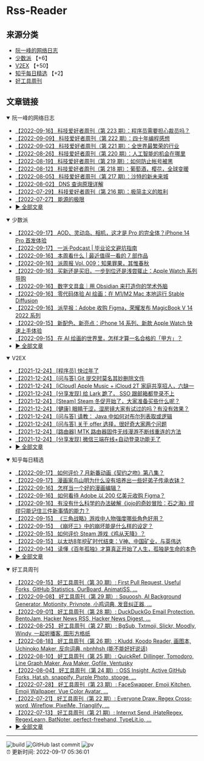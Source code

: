 # Rss-Reader

## 来源分类

* [阮一峰的网络日志](#阮一峰的网络日志)
* [少数派](#少数派) 【+6】
* [V2EX](#V2EX) 【+50】
* [知乎每日精选](#知乎每日精选) 【+2】
* [好工具周刊](#好工具周刊)

## 文章链接

<details open>
    <summary id="阮一峰的网络日志">
     阮一峰的网络日志
    </summary>


* [【2022-09-16】 科技爱好者周刊（第 223 期）：程序员需要担心裁员吗？](http://www.ruanyifeng.com/blog/2022/09/weekly-issue-223.html)
* [【2022-09-09】 科技爱好者周刊（第 222 期）：四十年编程感想](http://www.ruanyifeng.com/blog/2022/09/weekly-issue-222.html)
* [【2022-09-02】 科技爱好者周刊（第 221 期）：全世界最繁荣的行业](http://www.ruanyifeng.com/blog/2022/09/weekly-issue-221.html)
* [【2022-08-26】 科技爱好者周刊（第 220 期）：人工智能的机会在哪里](http://www.ruanyifeng.com/blog/2022/08/weekly-issue-220.html)
* [【2022-08-19】 科技爱好者周刊（第 219 期）：如何防止帐号被黑](http://www.ruanyifeng.com/blog/2022/08/weekly-issue-219.html)
* [【2022-08-12】 科技爱好者周刊（第 218 期）：葡萄酒，樱花，全球变暖](http://www.ruanyifeng.com/blog/2022/08/weekly-issue-218.html)
* [【2022-08-05】 科技爱好者周刊（第 217 期）：沙特的新未来城](http://www.ruanyifeng.com/blog/2022/08/weekly-issue-217.html)
* [【2022-08-02】 DNS 查询原理详解](http://www.ruanyifeng.com/blog/2022/08/dns-query.html)
* [【2022-07-29】 科技爱好者周刊（第 216 期）：极简主义的胜利](http://www.ruanyifeng.com/blog/2022/07/weekly-issue-216.html)
* [【2022-07-27】 能源的极限](http://www.ruanyifeng.com/blog/2022/07/energy-consumption.html)
* [:arrow_forward: 全部文章](data/阮一峰的网络日志.md)
</details>

<details open>
    <summary id="少数派">
     少数派
    </summary>


* [【2022-09-17】 AOD、灵动岛、相机，这才是 Pro 的完全体？iPhone 14 Pro 首发体验](https://sspai.com/post/75762)
* [【2022-09-17】 一派·Podcast | 毕业论文避坑指南](https://sspai.com/post/75448)
* [【2022-09-16】 本周看什么 | 最近值得一看的 7 部作品](https://sspai.com/post/75760)
* [【2022-09-16】 派周报 Vol. 009：知果罪果，其惟春秋](https://sspai.com/prime/story/pi-weekly-009)
* [【2022-09-16】 买新还是买旧，一步到位还是浅尝辄止：Apple Watch 系列导购](https://sspai.com/post/75707)
* [【2022-09-16】 数字文具盒｜用 Obsidian 来打造你的学术外脑](https://sspai.com/post/75690)
* [【2022-09-16】 零代码体验 AI 绘画：在 M1/M2 Mac 本地运行 Stable Diffusion](https://sspai.com/post/75682)
* [【2022-09-16】 派早报：Adobe 收购 Figma，荣耀发布 MagicBook V 14 2022 系列](https://sspai.com/post/75739)
* [【2022-09-15】 新配色、新亮点：iPhone 14 系列、新款 Apple Watch 快速上手体验](https://sspai.com/post/75737)
* [【2022-09-15】 在 AI 绘画的世界里，怎样才算一名合格的「甲方」？](https://sspai.com/post/75629)
* [:arrow_forward: 全部文章](data/少数派.md)
</details>

<details open>
    <summary id="V2EX">
     V2EX
    </summary>


* [【2021-12-24】 [程序员] 快过年了](https://www.v2ex.com/t/824201)
* [【2021-12-24】 [问与答] Git 提交时莫名其妙删除文件](https://www.v2ex.com/t/824200)
* [【2021-12-24】 [iCloud] Apple Music + iCloud 2T 家庭共享招人，六缺一](https://www.v2ex.com/t/824199)
* [【2021-12-24】 [分享发现] 给 Lark 跪了， SSO 跟邮箱都登录不上](https://www.v2ex.com/t/824198)
* [【2021-12-24】 [Steam] Steam 冬促开始了，大家准备买些什么呢？](https://www.v2ex.com/t/824197)
* [【2021-12-24】 [健康] 眼睛干涩，湿房镜大家有试过的吗？有没有效果？](https://www.v2ex.com/t/824196)
* [【2021-12-24】 [问与答] 请教： Java 中如何对布尔列表取或逻辑](https://www.v2ex.com/t/824194)
* [【2021-12-24】 [问与答] 关于 offer 选择，很好奇大家两个问题](https://www.v2ex.com/t/824192)
* [【2021-12-24】 [路由器] MTK 路由器固件无线漫游不断线重连的方法](https://www.v2ex.com/t/824191)
* [【2021-12-24】 [分享发现] 微信三端在线+自动登录功能无了](https://www.v2ex.com/t/824190)
* [:arrow_forward: 全部文章](data/V2EX.md)
</details>

<details open>
    <summary id="知乎每日精选">
     知乎每日精选
    </summary>


* [【2022-09-17】 如何评价 7 月新番动画《契约之吻》第八集？](http://www.zhihu.com/question/547658854/answer/2638992010?utm_campaign=rss&utm_medium=rss&utm_source=rss&utm_content=title)
* [【2022-09-17】 漫画家鸟山明为什么没有培养出一些好弟子传承衣钵？](http://www.zhihu.com/question/549035440/answer/2676256330?utm_campaign=rss&utm_medium=rss&utm_source=rss&utm_content=title)
* [【2022-09-16】 怎样当一个好的漫画编辑？](http://www.zhihu.com/question/22528311/answer/2674988456?utm_campaign=rss&utm_medium=rss&utm_source=rss&utm_content=title)
* [【2022-09-16】 如何看待 Adobe 以 200 亿美元收购 Figma？](http://www.zhihu.com/question/553789736/answer/2675600758?utm_campaign=rss&utm_medium=rss&utm_source=rss&utm_content=title)
* [【2022-09-16】 有没有什么科学的办法破解《jojo的奇妙冒险：石之海》缪缪只能记住三件新事情的能力？](http://www.zhihu.com/question/551831388/answer/2673015379?utm_campaign=rss&utm_medium=rss&utm_source=rss&utm_content=title)
* [【2022-09-15】 《三角战略》游戏中人物强度哪些角色好用？](http://www.zhihu.com/question/527176295/answer/2581815244?utm_campaign=rss&utm_medium=rss&utm_source=rss&utm_content=title)
* [【2022-09-15】 《崩坏三》中的崩坏能是什么样的设定？](http://www.zhihu.com/question/544823829/answer/2588428479?utm_campaign=rss&utm_medium=rss&utm_source=rss&utm_content=title)
* [【2022-09-15】 如何评价 Steam 游戏《鸡从天降》？](http://www.zhihu.com/question/552636369/answer/2666979556?utm_campaign=rss&utm_medium=rss&utm_source=rss&utm_content=title)
* [【2022-09-15】 以太坊8年挖矿时代结束：V神、中国矿业，与英伟达](http://zhuanlan.zhihu.com/p/564697171?utm_campaign=rss&utm_medium=rss&utm_source=rss&utm_content=title)
* [【2022-09-14】 读懂《百年孤独》才算真正开始了人生，孤独是生命的本色](http://zhuanlan.zhihu.com/p/557117784?utm_campaign=rss&utm_medium=rss&utm_source=rss&utm_content=title)
* [:arrow_forward: 全部文章](data/知乎每日精选.md)
</details>

<details open>
    <summary id="好工具周刊">
     好工具周刊
    </summary>


* [【2022-09-15】 好工具周刊（第 30 期）: First Pull Request, Useful Forks, GitHub Statistics, OurBoard, AnimatiSS, ...](https://bestxtools.zhubai.love/posts/2182124891627585536)
* [【2022-09-08】 好工具周刊（第 29 期）: Squoosh, AI Background Generator, Motionity, Privnote, 小鸡词典, 发音纠正器, ...](https://bestxtools.zhubai.love/posts/2179567147990081536)
* [【2022-09-01】 好工具周刊（第 28 期）: DuckDuckGo Email Protection, BentoJam, Hacker News RSS, Hacker News Digest, ...](https://bestxtools.zhubai.love/posts/2177023307428327424)
* [【2022-08-25】 好工具周刊（第 27 期）: BgSub, Txtmoji, Slickr, Moodly, Windy, 一起听播客, 图形方格纸](https://bestxtools.zhubai.love/posts/2174508953806163968)
* [【2022-08-18】 好工具周刊（第 26 期）: Kludd, Koodo Reader, 画图本, Uchinoko Maker, 反向词典, nbnhhsh (能不能好好说话)](https://bestxtools.zhubai.love/posts/2171964393314566144)
* [【2022-08-10】 好工具周刊（第 25 期）: QuickRef, Dillinger, Tomodoro, Line Graph Maker, Ava Maker, Gofile, Ventusky](https://bestxtools.zhubai.love/posts/2169191886840389632)
* [【2022-08-04】 好工具周刊（第 24 期）: OSS Insight, Active GitHub Forks, Hat.sh, snappify, Purple Photo, stooge, ...](https://bestxtools.zhubai.love/posts/2166817480273465344)
* [【2022-07-28】 好工具周刊（第 23 期）: FaceSwapper, Emoji Kitchen, Emoji Wallpaper, Vue Color Avatar, ...](https://bestxtools.zhubai.love/posts/2164322347946172416)
* [【2022-07-21】 好工具周刊（第 22 期）: Everyone Draw, Regex Cross­word, Wireflow, PixelMe, Trianglify, ...](https://bestxtools.zhubai.love/posts/2161764591545049088)
* [【2022-07-13】 好工具周刊（第 21 期）: Internxt Send, iHateRegex, RegexLearn, BatNoter, perfect-freehand, TypeLit.io, ...](https://bestxtools.zhubai.love/posts/2159035276579110912)
* [:arrow_forward: 全部文章](data/好工具周刊.md)
</details>


---

![build](https://github.com/LikaiLee/rss-reader/workflows/rss%20reader/badge.svg)
![GitHub last commit](https://img.shields.io/github/last-commit/likailee/rss-reader)
![pv](https://pageview.vercel.app/?github_user=likailee) <br>
:alarm_clock: 更新时间: 2022-09-17 05:36:01